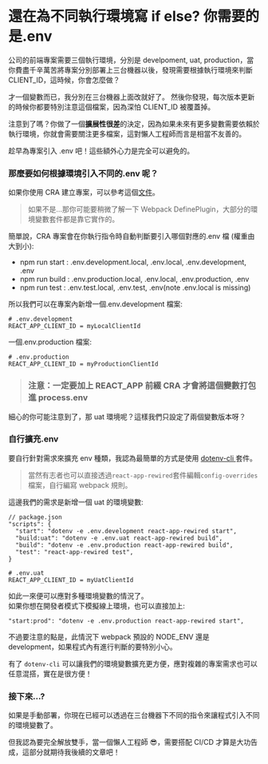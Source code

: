 # 還在為不同執行環境寫 if else? 你需要的是.env

公司的前端專案需要三個執行環境，分別是 develpoment, uat, production，當你費盡千辛萬苦將專案分別部署上三台機器以後，發現需要根據執行環境來判斷 CLIENT_ID，這時候，你會怎麼做？

才一個變數而已，我分別在三台機器上面改就好了。
然後你發現，每次版本更新的時候你都要特別注意這個檔案，因為深怕 CLIENT_ID 被覆蓋掉。

注意到了嗎？你做了一個**擴展性很差**的決定，因為如果未來有更多變數需要依賴於執行環境，你就會需要關注更多檔案，這對懶人工程師而言是相當不友善的。

趁早為專案引入 .env 吧！這些額外心力是完全可以避免的。

### 那麼要如何根據環境引入不同的.env 呢？

如果你使用 CRA 建立專案，可以參考這個[文件](https://create-react-app.dev/docs/adding-custom-environment-variables/#what-other-env-files-can-be-used)。

> 如果不是...那你可能要稍微了解一下 Webpack DefinePlugin，大部分的環境變數套件都是靠它實作的。

簡單說，CRA 專案會在你執行指令時自動判斷要引入哪個對應的.env 檔 (權重由大到小):

- npm run start : .env.development.local, .env.local, .env.development, .env
- npm run build : .env.production.local, .env.local, .env.production, .env
- npm run test : .env.test.local, .env.test, .env(note .env.local is missing)

所以我們可以在專案內新增一個.env.development 檔案:

```
# .env.development
REACT_APP_CLIENT_ID = myLocalClientId
```

一個.env.production 檔案:

```
# .env.production
REACT_APP_CLIENT_ID = myProductionClientId
```

> ### 注意：一定要加上 REACT_APP 前綴 CRA 才會將這個變數打包進 process.env

細心的你可能注意到了，那 uat 環境呢？這樣我們只設定了兩個變數版本呀？

### 自行擴充.env

要自行針對需求來擴充 env 種類，我認為最簡單的方式是使用 [dotenv-cli
](https://www.npmjs.com/package/dotenv-cli) 套件。

> 當然有志者也可以直接透過`react-app-rewired`套件編輯`config-overrides`檔案，自行編寫 webpack 規則。

這邊我們的需求是新增一個 uat 的環境變數:

```
// package.json
"scripts": {
  "start": "dotenv -e .env.development react-app-rewired start",
  "build:uat": "dotenv -e .env.uat react-app-rewired build",
  "build": "dotenv -e .env.production react-app-rewired build",
  "test": "react-app-rewired test",
}
```

```
# .env.uat
REACT_APP_CLIENT_ID = myUatClientId
```

如此一來便可以應對多種環境變數的情況了。<br>
如果你想在開發者模式下模擬線上環境，也可以直接加上:<br>

```
"start:prod": "dotenv -e .env.production react-app-rewired start",
```

不過要注意的點是，此情況下 webpack 預設的 NODE_ENV 還是 development，如果程式內有進行判斷的要特別小心。

有了 `dotenv-cli` 可以讓我們的環境變數擴充更方便，應對複雜的專案需求也可以任意混搭，實在是很方便！

### 接下來...?

如果是手動部署，你現在已經可以透過在三台機器下不同的指令來讓程式引入不同的環境變數了。<br>

但我認為要完全解放雙手，當一個懶人工程師 😎，需要搭配 CI/CD 才算是大功告成，這部分就期待我後續的文章吧！
